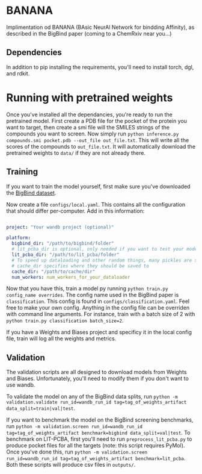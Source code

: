 # BANANA

Implimentation od BANANA (BAsic NeurAl Network for bindding Affinity), as described in the BigBind paper (coming to a ChemRxiv near you...)

## Dependencies

In addition to pip installing the requirements, you'll need to install torch, dgl, and rdkit.

# Running with pretrained weights

Once you've installed all the dependancies, you're ready to run the pretrained model. First create a PDB file for the pocket of the protein you want to target, then create a smi file will the SMILES strings of the compounds you want to screen. Now simply run `python inference.py compounds.smi pocket.pdb --out_file out_file.txt`. This will write all the scores of the compounds to `out_file.txt`. It will automatically download the pretrained weights to `data/` if they are not already there.

## Training

If you want to train the model yourself, first make sure you've downloaded the [BigBind dataset](https://drive.google.com/file/d/15D6kQZM0FQ2pgpMGJK-5P9T12ZRjBjXS/view?usp=sharing).

Now create a file `configs/local.yaml`. This contains all the configuration that should differ per-computer. Add in this information:
```yaml

project: "Your wandb project (optional)"

platform:
  bigbind_dir: "/path/to/bigbind/folder"
  # lit_pcba_dir is optional, only needed if you want to test your model on LIT_PCBA
  lit_pcba_dir: "/path/to/lit_pcba/folder"
  # To speed up dataloading and other random things, many pickles are saved.
  # cache_dir specifies where they should be saved to
  cache_dir: "/path/to/cache/dir"
  num_workers: num_workers_for_your_dataloader

```

Now that you have this, train a model py running `python train.py config_name overrides`. The config name used in the BigBind paper is `classification`. This config is found in `configs/classification.yaml`. Feel free to make your own config. Anything in the config file can be overriden with command line arguments. For instance, train with a batch size of 2 with `python train.py classification batch_size=2`.

If you have a Weights and Biases project and specificy it in the local config file, train will log all the weights and metrics.

## Validation

The validation scripts are all designed to download models from Weights and Biases. Unfortunately, you'll need to modify them if you don't want to use wandb.

To validate the model on any of the BigBind data splits, run `python -m validation.validate run_id=wandb_run_id tag=tag_of_weights_artifact data_split=train|val|test`.

If you want to benchmark the model on the BigBind screening benchmarks, run `python -m validation.screen run_id=wandb_run_id tag=tag_of_weights_artifact benchmark=bigbind data_split=val|test`. To benchmark on LIT-PCBA, first you'll need to run `preprocess_lit_pcba.py` to produce pocket files for all the targets (note: this script requires PyMol). Once you've done this, run `python -m validation.screen run_id=wandb_run_id tag=tag_of_weights_artifact benchmark=lit_pcba`. Both these scripts will produce csv files in `outputs/`.


